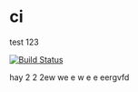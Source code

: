 # ci
test 123

[![Build Status](http://35.234.111.37:8080/buildStatus/icon?job=test_ci)](http://35.234.111.37:8080/job/test_ci)

hay 
2 
2
2ew
we
e
w
e
e
eergvfd

